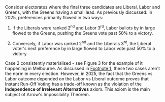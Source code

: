 Consider electorates where the final three candidates are Liberal, Labor and Greens, with the Greens having a small lead. As previously discussed: in 2025, preferences primarily flowed in two ways:

1. If the Liberals were ranked 2<sup>nd</sup> and Labor 3<sup>rd</sup>, Labor ballots by in large flowed to the Greens, pushing the Greens vote past 50% to a victory.

2. Conversely, if Labor was ranked 2<sup>nd</sup> and the Liberals 3<sup>rd</sup>, the Liberal voter's next preference by in large flowed to Labor vote past 50% to a victory.

Case 2 consistently materialised - see Figure 3 for the example of it happening in Melbourne. As discussed in [Footnote 1](#footnote-1), these two cases aren't the norm in every election. However, in 2025, the fact that the Greens vs Labor outcome depended on the Labor vs Liberal outcome proves that Instant Run-Off Voting has a trade-off known as the violation of the **Independence of Irrelevant Alternatives** axiom. This axiom is the main subject of Arrow's Impossibility Theorem.